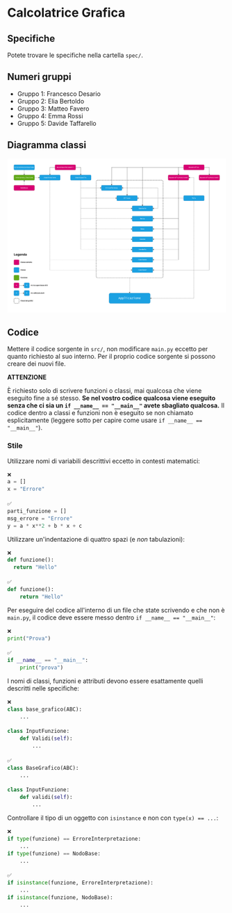 # Calcolatrice Grafica

## Specifiche

Potete trovare le specifiche nella cartella `spec/`.

## Numeri gruppi

- Gruppo 1: Francesco Desario
- Gruppo 2: Elia Bertoldo
- Gruppo 3: Matteo Favero
- Gruppo 4: Emma Rossi
- Gruppo 5: Davide Taffarello

## Diagramma classi

![Diagramma classi](https://raw.githubusercontent.com/Classe-4CA-DucaDegliAbruzzi/CalcolatriceGrafica/main/media/diagramma_classi.png)

## Codice

Mettere il codice sorgente in `src/`, non modificare `main.py` eccetto per
quanto richiesto al suo interno. Per il proprio codice sorgente si possono
creare dei nuovi file.

**ATTENZIONE**

È richiesto solo di scrivere funzioni o classi, mai qualcosa che viene
eseguito fine a sé stesso. **Se nel vostro codice qualcosa viene eseguito senza
che ci sia un `if __name__ == "__main__"` avete sbagliato qualcosa.** Il codice
dentro a classi e funzioni non è eseguito se non chiamato esplicitamente
(leggere sotto per capire come usare `if __name__ == "__main__"`).

### Stile

Utilizzare nomi di variabili descrittivi eccetto in contesti matematici:

```python
❌
a = []
x = "Errore"

✅
parti_funzione = []
msg_errore = "Errore"
y = a * x**2 + b * x + c
```

Utilizzare un'indentazione di quattro spazi (e *non* tabulazioni):

```python
❌
def funzione():
  return "Hello"

✅
def funzione():
    return "Hello"
```

Per eseguire del codice all'interno di un file che state scrivendo e che non
è `main.py`, il codice deve essere messo dentro `if __name__ == "__main__"`:

```python
❌
print("Prova")

✅
if __name__ == "__main__":
    print("prova")
```

I nomi di classi, funzioni e attributi devono essere esattamente quelli
descritti nelle specifiche:

```python
❌
class base_grafico(ABC):
    ...

class InputFunzione:
    def Validi(self):
        ...

✅
class BaseGrafico(ABC):
    ...

class InputFunzione:
    def validi(self):
        ...
```

Controllare il tipo di un oggetto con `isinstance` e non con `type(x) == ...`:

```python
❌
if type(funzione) == ErroreInterpretazione:
    ...
if type(funzione) == NodoBase:
    ...

✅
if isinstance(funzione, ErroreInterpretazione):
    ...
if isinstance(funzione, NodoBase):
    ...
```
